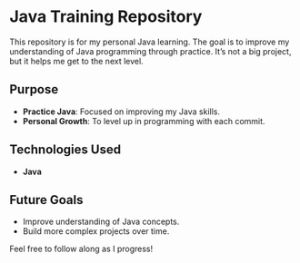 # Java Training Repository

This repository is for my personal Java learning. The goal is to improve my understanding of Java programming through practice. It’s not a big project, but it helps me get to the next level.

## Purpose

- **Practice Java**: Focused on improving my Java skills.
- **Personal Growth**: To level up in programming with each commit.

## Technologies Used

- **Java**

## Future Goals

- Improve understanding of Java concepts.
- Build more complex projects over time.

Feel free to follow along as I progress!

